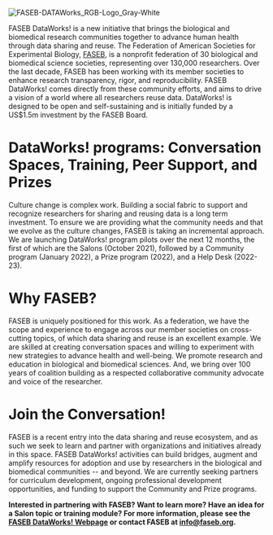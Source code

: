 ![FASEB-DATAWorks_RGB-Logo_Gray-White](https://user-images.githubusercontent.com/90872869/157096601-db0eec57-ea97-48ee-bbc2-1087466bd215.png "DataWorks! icon")


FASEB DataWorks! is a new initiative that brings the biological and biomedical research communities together to advance human health through data sharing and reuse. The Federation of American Societies for Experimental Biology, [FASEB](https://faseb.org), is a nonprofit federation of 30 biological and biomedical science societies, representing over 130,000 researchers. Over the last decade, FASEB has been working with its member societies to enhance research transparency, rigor, and reproducibility. FASEB DataWorks! comes directly from these community efforts, and aims to drive a vision of a world where all researchers reuse data. DataWorks! is designed to be open and self-sustaining and is initially funded by a US$1.5m investment by the FASEB Board.

# DataWorks! programs: Conversation Spaces, Training, Peer Support, and Prizes

Culture change is complex work. Building a social fabric to support and recognize researchers for sharing and reusing data is a long term investment. To ensure we are providing what the community needs and that we evolve as the culture changes, FASEB is taking an incremental approach. We are launching DataWorks! program pilots over the next 12 months, the first of which are the Salons (October 2021), followed by a Community program (January 2022), a Prize program (2022), and a Help Desk (2022-23).

# Why FASEB?

FASEB is uniquely positioned for this work. As a federation, we have the scope and experience to engage across our member societies on cross-cutting topics, of which data sharing and reuse is an excellent example. We are skilled at creating conversation spaces and willing to experiment with new strategies to advance health and well-being. We promote research and education in biological and biomedical sciences. And, we bring over 100 years of coalition building as a respected collaborative community advocate and voice of the researcher.

# Join the Conversation!

FASEB is a recent entry into the data sharing and reuse ecosystem, and as such we seek to learn and partner with organizations and initiatives already in this space. FASEB DataWorks! activities can build bridges, augment and amplify resources for adoption and use by researchers in the biological and biomedical communities -- and beyond. We are currently seeking partners for curriculum development, ongoing professional development opportunities, and funding to support the Community and Prize programs. 

**Interested in partnering with FASEB? Want to learn more? Have an idea for a Salon topic or training module? For more information, please see the [FASEB DataWorks! Webpage](https://www.faseb.org/Science-Policy-and-Advocacy/Science-Policy-Research-Issues/Data-Science-and-Informatics/Data-Sharing-and-Reuse) or contact FASEB at info@faseb.org.**
